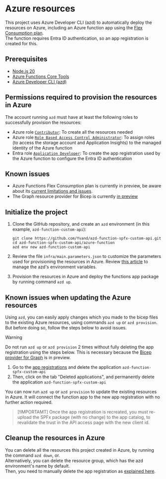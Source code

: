 # Azure resources

This project uses Azure Developer CLI (azd) to automatically deploy the resources on Azure, including an Azure function app using the [Flex Consumption plan](https://learn.microsoft.com/azure/azure-functions/flex-consumption-plan).  
The function requires Entra ID authentication, so an app registration is created for this.

## Prerequisites

+ [Node.js 20](https://www.nodejs.org/)
+ [Azure Functions Core Tools](https://learn.microsoft.com/azure/azure-functions/functions-run-local?pivots=programming-language-typescript#install-the-azure-functions-core-tools)
+ [Azure Developer CLI (azd)](https://learn.microsoft.com/azure/developer/azure-developer-cli/install-azd)

## Permissions required to provision the resources in Azure

The account running `azd` must have at least the following roles to successfully provision the resources:

+ Azure role [`Contributor`](https://learn.microsoft.com/azure/role-based-access-control/built-in-roles/privileged#contributor): To create all the resources needed
+ Azure role [`Role Based Access Control Administrator`](https://learn.microsoft.com/azure/role-based-access-control/built-in-roles/privileged#role-based-access-control-administrator): To assign roles (to access the storage account and Application Insights) to the managed identity of the Azure function
+ Entra role [`Application Developer`](https://learn.microsoft.com/entra/identity/role-based-access-control/permissions-reference#application-developer): To create the app registration used by the Azure function to configure the Entra ID authentication

## Known issues

- Azure Functions Flex Consumption plan is currently in preview, be aware about its [current limitations and issues](https://learn.microsoft.com/azure/azure-functions/flex-consumption-plan#considerations).
- The Graph resource provider for Bicep is currently [in preview](https://learn.microsoft.com/graph/templates/quickstart-create-bicep-interactive-mode?tabs=CLI)

## Initialize the project

1. Clone the GitHub repository, and create an `azd` environment (in this example, `azd-function-custom-api`):

    ```shell
    git clone https://github.com/Yvand/azd-function-spfx-custom-api.git
    cd azd-function-spfx-custom-api/azure-function
    azd env new azd-function-custom-api
    ```

1. Review the file `infra/main.parameters.json` to customize the parameters used for provisioning the resources in Azure. Review [this article](https://learn.microsoft.com/azure/developer/azure-developer-cli/manage-environment-variables) to manage the azd's environment variables.

1. Provision the resources in Azure and deploy the functions app package by running command `azd up`.

## Known issues when updating the Azure resources

Using `azd`, you can easily apply changes which you made to the bicep files to the existing Azure resources, using commands `azd up` or `azd provision`.  
But before doing so, follow the steps below to avoid issues.

> [!WARNING]
> Do not run `azd up` or `azd provision` 2 times without fully deleting the app registration using the steps below. This is necessary because the [Bicep provider for Graph](https://learn.microsoft.com/en-us/graph/templates/overview-bicep-templates-for-graph) is in preview.

1. Go to the [app registrations](https://entra.microsoft.com/#view/Microsoft_AAD_RegisteredApps/ApplicationsListBlade/quickStartType~/null/sourceType/Microsoft_AAD_IAM) and delete the application `azd-function-spfx-custom-api`
1. Then, click on the tab "Deleted applications", and permanently delete the application `azd-function-spfx-custom-api`

You can now run `azd up` or `azd provision` to update the existing resources in Azure. It will connect the function app to the new app registration with no further action required.

> [!IMPORTAMT]
> Once the app registration is recreated, you must re-upload the SPFx package (with no change) to the app catalog, to revalidate the trust in the API access page with the new client id.

## Cleanup the resources in Azure

You can delete all the resources this project created in Azure, by running the command `azd down`, or.  
Alternatively, you can delete the resource group, which has the azd environment's name by default.  
Then, you need to manually delete the app registration as [explained here](#Known-issues-when-updating-the-Azure-resources).

